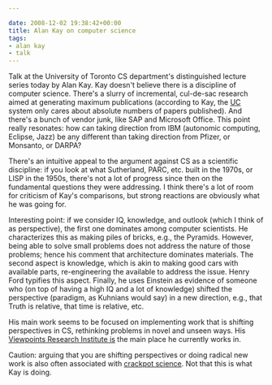 ```yaml
---

date: 2008-12-02 19:38:42+00:00
title: Alan Kay on computer science
tags:
- alan kay
- talk
---
```


Talk at the University of Toronto CS department's distinguished lecture series today by Alan Kay.  Kay doesn't believe there is a discipline of computer science. There's a slurry of incremental, cul-de-sac research aimed at generating maximum publications (according to Kay, the [UC](http://en.wikipedia.org/wiki/University_of_California) system only cares about absolute numbers of papers published). And there's a bunch of vendor junk, like SAP and Microsoft Office. This point really resonates: how can taking direction from IBM (autonomic computing, Eclipse, Jazz) be any different than taking direction from Pfizer, or Monsanto, or DARPA?

There's an intuitive appeal to the argument against CS as a scientific discipline: if you look at what Sutherland, PARC, etc. built in the 1970s, or LISP in the 1950s, there's not a lot of progress since then on the fundamental questions they were addressing. I think there's a lot of room for criticism of Kay's comparisons, but strong reactions are obviously what he was going for.

Interesting point: if we consider IQ, knowledge, and outlook (which I think of as perspective), the first one dominates among computer scientists. He characterizes this as making piles of bricks, e.g., the Pyramids. However, being able to solve small problems does not address the nature of those problems; hence his comment that architecture dominates materials. The second aspect is knowledge, which is akin to making good cars with available parts, re-engineering the available to address the issue. Henry Ford typifies this aspect. Finally, he uses Einstein as evidence of someone who (on top of having a high IQ and a lot of knowledge) shifted the perspective (paradigm, as Kuhnians would say) in a new direction, e.g., that Truth is relative, that time is relative, etc.

His main work seems to be focused on implementing work that is shifting perspectives in CS, rethinking problems in novel and unseen ways. His [Viewpoints Research Institute is](http://vpri.org/) the main place he currently works in.

Caution: arguing that you are shifting perspectives or doing radical new work is also often associated with [crackpot science](http://en.wikipedia.org/wiki/Pseudoscience). Not that this is what Kay is doing.
